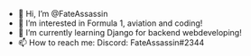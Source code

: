 - 👋 Hi, I’m @FateAssassin
- 👀 I’m interested in Formula 1, aviation and coding!
- 🌱 I’m currently learning Django for backend webdeveloping!
- 📫 How to reach me:
    Discord: FateAssassin#2344
    

<!---
FateAssassin/FateAssassin is a ✨ special ✨ repository because its `README.md` (this file) appears on your GitHub profile.
You can click the Preview link to take a look at your changes.
--->
